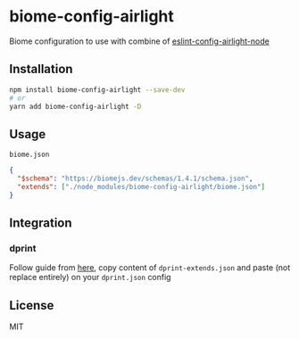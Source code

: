 # biome-config-airlight

Biome configuration to use with combine of [eslint-config-airlight-node](../eslint-config-node)

## Installation

```bash
npm install biome-config-airlight --save-dev
# or
yarn add biome-config-airlight -D
```

## Usage

`biome.json`

```json
{
  "$schema": "https://biomejs.dev/schemas/1.4.1/schema.json",
  "extends": ["./node_modules/biome-config-airlight/biome.json"]
}
```

## Integration

### dprint

Follow guide from [here](https://dprint.dev/plugins/biome), copy content of `dprint-extends.json` and paste (not replace entirely) on your `dprint.json` config

## License

MIT

